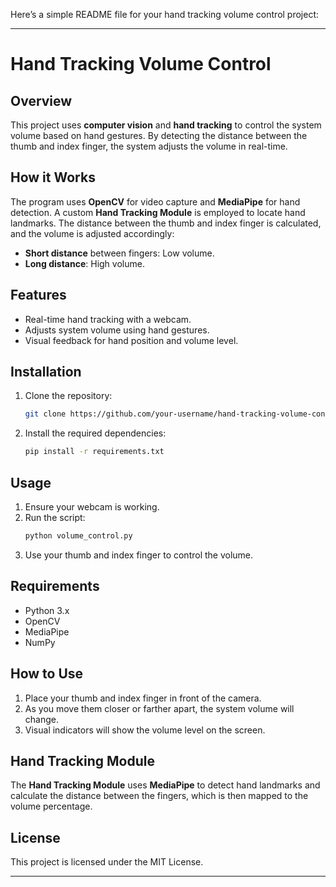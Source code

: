 Here’s a simple README file for your hand tracking volume control project:

---

# Hand Tracking Volume Control

## Overview
This project uses **computer vision** and **hand tracking** to control the system volume based on hand gestures. By detecting the distance between the thumb and index finger, the system adjusts the volume in real-time.

## How it Works
The program uses **OpenCV** for video capture and **MediaPipe** for hand detection. A custom **Hand Tracking Module** is employed to locate hand landmarks. The distance between the thumb and index finger is calculated, and the volume is adjusted accordingly:
- **Short distance** between fingers: Low volume.
- **Long distance**: High volume.

## Features
- Real-time hand tracking with a webcam.
- Adjusts system volume using hand gestures.
- Visual feedback for hand position and volume level.
  
## Installation
1. Clone the repository:
   ```bash
   git clone https://github.com/your-username/hand-tracking-volume-control.git
   ```
2. Install the required dependencies:
   ```bash
   pip install -r requirements.txt
   ```

## Usage
1. Ensure your webcam is working.
2. Run the script:
   ```bash
   python volume_control.py
   ```
3. Use your thumb and index finger to control the volume.

## Requirements
- Python 3.x
- OpenCV
- MediaPipe
- NumPy

## How to Use
1. Place your thumb and index finger in front of the camera.
2. As you move them closer or farther apart, the system volume will change.
3. Visual indicators will show the volume level on the screen.

## Hand Tracking Module
The **Hand Tracking Module** uses **MediaPipe** to detect hand landmarks and calculate the distance between the fingers, which is then mapped to the volume percentage.

## License
This project is licensed under the MIT License.

---
